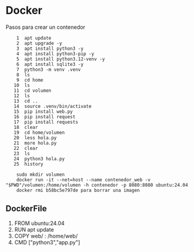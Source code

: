 # Docker
Pasos para crear un contenedor
```shell
    1  apt update
    2  apt upgrade -y
    3  apt install python3 -y
    4  apt install python3-pip -y
    5  apt install python3.12-venv -y
    6  apt install sqlite3 -y
    7  python3 -m venv .venv
    8  ls
    9  cd home
   10  ls
   11  cd volumen
   12  ls
   13  cd ..
   14  source .venv/bin/activate
   15  pip install web.py
   16  pip install request
   17  pip install requests
   18  clear
   19  cd home/volumen
   20  less hola.py
   21  more hola.py
   22  clear
   23  ls
   24  python3 hola.py
   25  history
```

```shell
    sudo mkdir volumen
    docker run -it --net=host --name contenedor_web -v "$PWD"/volumen:/home/volumen -h contenedor -p 8080:8080 ubuntu:24.04
    docker rmi b58bc5e797de para borrar una imagen
```

## DockerFile
1. FROM     ubuntu:24.04
2. RUN      apt update
3. COPY     web/ : /home/web/
4. CMD      ["python3","app.py"]